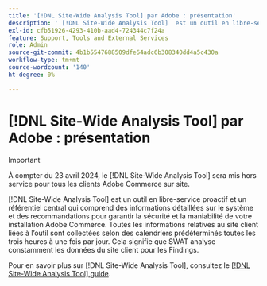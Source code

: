```yaml
---
title: '[!DNL Site-Wide Analysis Tool] par Adobe : présentation'
description: ' [!DNL Site-Wide Analysis Tool]  est un outil en libre-service proactif et un référentiel central qui comprend des informations détaillées sur le système et des recommandations pour garantir la sécurité et la maniabilité de votre installation Adobe Commerce. Toutes les informations relatives au site client liées à l’outil sont collectées selon des calendriers prédéterminés toutes les trois heures à une fois par jour. Cela signifie que SWAT analyse constamment les données du site client pour les Findings.'
exl-id: cfb51926-4293-410b-aad4-724344c7f24a
feature: Support, Tools and External Services
role: Admin
source-git-commit: 4b1b5547688509dfe64adc6b308340dd4a5c430a
workflow-type: tm+mt
source-wordcount: '140'
ht-degree: 0%

---
```


# [!DNL Site-Wide Analysis Tool] par Adobe : présentation

>[!IMPORTANT]
>
>À compter du 23 avril 2024, le [!DNL Site-Wide Analysis Tool] sera mis hors service pour tous les clients Adobe Commerce sur site.

[!DNL Site-Wide Analysis Tool] est un outil en libre-service proactif et un référentiel central qui comprend des informations détaillées sur le système et des recommandations pour garantir la sécurité et la maniabilité de votre installation Adobe Commerce. Toutes les informations relatives au site client liées à l’outil sont collectées selon des calendriers prédéterminés toutes les trois heures à une fois par jour. Cela signifie que SWAT analyse constamment les données du site client pour les Findings.

Pour en savoir plus sur [!DNL Site-Wide Analysis Tool], consultez le [[!DNL Site-Wide Analysis Tool] guide](https://experienceleague.adobe.com/docs/commerce-operations/tools/site-wide-analysis-tool/intro.html).
